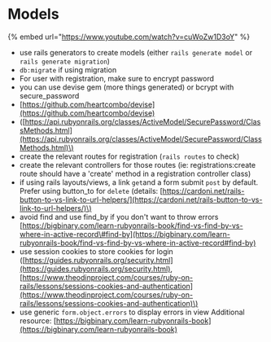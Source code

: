 # Models

{% embed url="https://www.youtube.com/watch?v=cuWoZw1D3oY" %}



* use rails generators to create models \(either `rails generate model` or `rails generate migration`\)
* `db:migrate` if using migration
* For user with registration, make sure to encrypt password
* you can use devise gem \(more things generated\) or bcrypt with secure\_password 
* [https://github.com/heartcombo/devise](https://github.com/heartcombo/devise)
* \([https://api.rubyonrails.org/classes/ActiveModel/SecurePassword/ClassMethods.html](https://api.rubyonrails.org/classes/ActiveModel/SecurePassword/ClassMethods.html)\)
* create the relevant routes for registration \(`rails routes` to check\)
* create the relevant controllers for those routes \(ie: registrations:create route should have a 'create' method in a registration controller class\)
* if using rails layouts/views, a link `get`and a form submit `post` by default. Prefer using button\_to for `delete` \(details: [https://cardoni.net/rails-button-to-vs-link-to-url-helpers/](https://cardoni.net/rails-button-to-vs-link-to-url-helpers/)\)
* avoid find and use find\_by if you don't want to throw errors [https://bigbinary.com/learn-rubyonrails-book/find-vs-find-by-vs-where-in-active-record\#find-by](https://bigbinary.com/learn-rubyonrails-book/find-vs-find-by-vs-where-in-active-record#find-by)
* use session cookies to store cookies for login \([https://guides.rubyonrails.org/security.html](https://guides.rubyonrails.org/security.html), [https://www.theodinproject.com/courses/ruby-on-rails/lessons/sessions-cookies-and-authentication](https://www.theodinproject.com/courses/ruby-on-rails/lessons/sessions-cookies-and-authentication)\)
* use generic `form.object.errors` to display errors in view  Additional resource: [https://bigbinary.com/learn-rubyonrails-book](https://bigbinary.com/learn-rubyonrails-book)

